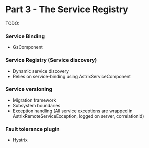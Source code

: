 # Part 3 - The Service Registry

TODO:

### Service Binding
* GsComponent

### Service Registry (Service discovery)
* Dynamic service discovery
* Relies on service-binding using AstrixServiceComponent

### Service versioning
* Migration framework
* Subsystem boundaries
* Exception handling (All service exceptions are wrapped in AstrixRemoteServiceException, logged on server, correlationId)

### Fault tolerance plugin
* Hystrix